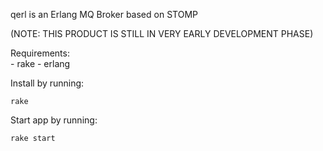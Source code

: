 qerl is an Erlang MQ Broker based on STOMP

(NOTE: THIS PRODUCT IS STILL IN VERY EARLY DEVELOPMENT PHASE)

Requirements:  
    - rake
    - erlang

Install by running:  

    rake

Start app by running:  

    rake start

